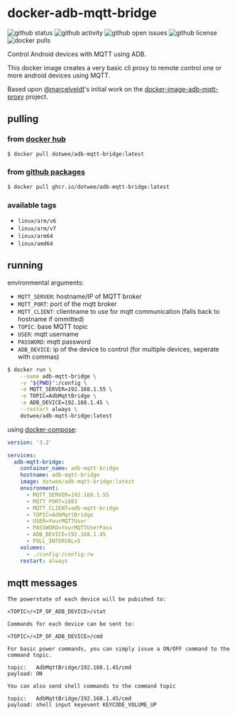 # docker-adb-mqtt-bridge

![github status](https://img.shields.io/github/workflow/status/dotwee/docker-adb-mqtt-bridge/build%20and%20publish%20docker%20image/master?logo=GitHub)
![github activity](https://img.shields.io/github/last-commit/dotwee/docker-adb-mqtt-bridge?logo=github)
![github open issues](https://badgen.net/github/open-issues/dotwee/docker-adb-mqtt-bridge?icon=github)
![github license](https://badgen.net/github/license/dotwee/docker-adb-mqtt-bridge?icon=github)
![docker pulls](https://badgen.net/docker/pulls/dotwee/adb-mqtt-bridge?icon=docker&label=pulls)

Control Android devices with MQTT using ADB. 

This docker image creates a very basic cli proxy to remote control one or more android devices using MQTT.

Based upon [@marcelveldt](https://github.com/marcelveldt)'s initial work on the [docker-image-adb-mqtt-proxy](https://github.com/marcelveldt/docker-image-adb-mqtt-proxy) project.

## pulling

### from [**docker hub**](https://hub.docker.com/r/dotwee/adb-mqtt-bridge)

```bash
$ docker pull dotwee/adb-mqtt-bridge:latest
```

### from [**github packages**](https://github.com/dotWee/docker-adb-mqtt-bridge/pkgs/container/adb-mqtt-bridge)

```bash
$ docker pull ghcr.io/dotwee/adb-mqtt-bridge:latest
```

### available tags

- `linux/arm/v6`
- `linux/arm/v7`
- `linux/arm64`
- `linux/amd64`

## running

environmental arguments:

- `MQTT_SERVER`: hostname/IP of MQTT broker
- `MQTT_PORT`: port of the mqtt broker
- `MQTT_CLIENT`: clientname to use for mqtt communication (falls back to hostname if ommitted)
- `TOPIC`: base MQTT topic
- `USER`: mqtt username
- `PASSWORD`: mqtt password
- `ADB_DEVICE`: ip of the device to control (for multiple devices, seperate with commas)

```bash
$ docker run \
    --name adb-mqtt-bridge \
    -v "${PWD}":/config \
    -e MQTT_SERVER=192.168.1.55 \
    -e TOPIC=AdbMqttBridge \
    -e ADB_DEVICE=192.168.1.45 \
    --restart always \
    dotwee/adb-mqtt-bridge:latest
```

using [docker-compose](./docker-compose.yml):

```yaml
version: '3.2'

services:
  adb-mqtt-bridge:
    container_name: adb-mqtt-bridge
    hostname: adb-mqtt-bridge
    image: dotwee/adb-mqtt-bridge:latest
    environment:
      - MQTT_SERVER=192.168.1.55
      - MQTT_PORT=1883
      - MQTT_CLIENT=adb-mqtt-bridge
      - TOPIC=AdbMqttBridge
      - USER=YourMQTTUser
      - PASSWORD=YourMQTTUserPass
      - ADB_DEVICE=192.168.1.45
      - POLL_INTERVAL=5
    volumes:
      - ./config:/config:rw
    restart: always
```

## mqtt messages


```
The powerstate of each device will be pubished to:

<TOPIC>/<IP_OF_ADB_DEVICE>/stat
```


```
Commands for each device can be sent to:

<TOPIC>/<IP_OF_ADB_DEVICE>/cmd
```

```
For basic power commands, you can simply issue a ON/OFF command to the command topic.

topic:   AdbMqttBridge/192.168.1.45/cmd
payload: ON
```

```
You can also send shell commands to the command topic

topic:   AdbMqttBridge/192.168.1.45/cmd
payload: shell input keyevent KEYCODE_VOLUME_UP
```


